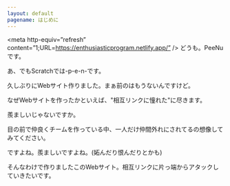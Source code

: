 ```yaml
---
layout: default
pagename: はじめに
---
```

<meta http-equiv=”refresh” content=”1;URL=https://enthusiasticprogram.netlify.app/” />
どうも。PeeNuです。

あ、でもScratchでは-p-e-n-です。

久しぶりにWebサイト作りました。まぁ前のはもうないんですけど。

なぜWebサイトを作ったかといえば、"相互リンクに憧れた"に尽きます。

羨ましいじゃないですか。

目の前で仲良くチームを作っている中、一人だけ仲間外れにされてるの想像してみてください。

ですよね。羨ましいですよね。(妬んだり恨んだりとかも)

そんなわけで作りましたこのWebサイト。相互リンクに片っ端からアタックしていきたいです。
